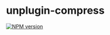 # unplugin-compress

[![NPM version](https://img.shields.io/npm/v/unplugin-compress?color=8be9fd&label=)](https://www.npmjs.com/package/unplugin-compress)

